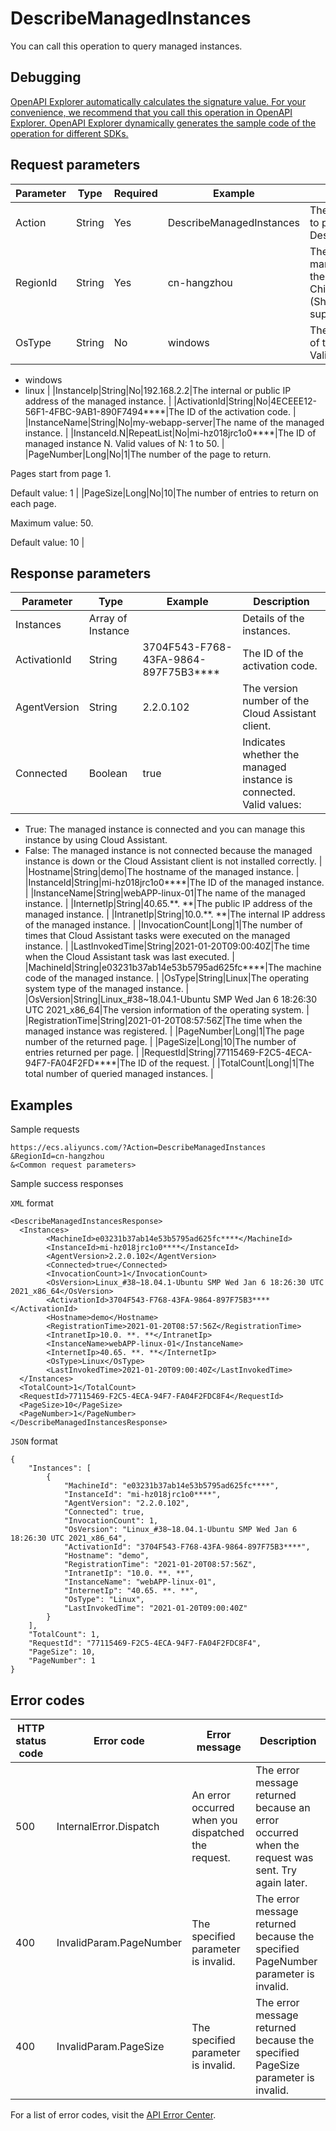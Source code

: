 # DescribeManagedInstances

You can call this operation to query managed instances.

## Debugging

[OpenAPI Explorer automatically calculates the signature value. For your convenience, we recommend that you call this operation in OpenAPI Explorer. OpenAPI Explorer dynamically generates the sample code of the operation for different SDKs.](https://api.aliyun.com/#product=Ecs&api=DescribeManagedInstances&type=RPC&version=2014-05-26)

## Request parameters

|Parameter|Type|Required|Example|Description|
|---------|----|--------|-------|-----------|
|Action|String|Yes|DescribeManagedInstances|The operation that you want to perform. Set the value to DescribeManagedInstances. |
|RegionId|String|Yes|cn-hangzhou|The region ID of the managed instances. Only the China \(Hangzhou\), China \(Beijing\), and China \(Shanghai\) regions are supported. |
|OsType|String|No|windows|The operating system type of the managed instance. Valid Values:

-   windows
-   linux |
|InstanceIp|String|No|192.168.2.2|The internal or public IP address of the managed instance. |
|ActivationId|String|No|4ECEEE12-56F1-4FBC-9AB1-890F7494\*\*\*\*|The ID of the activation code. |
|InstanceName|String|No|my-webapp-server|The name of the managed instance. |
|InstanceId.N|RepeatList|No|mi-hz018jrc1o0\*\*\*\*|The ID of managed instance N. Valid values of N: 1 to 50. |
|PageNumber|Long|No|1|The number of the page to return.

Pages start from page 1.

Default value: 1 |
|PageSize|Long|No|10|The number of entries to return on each page.

Maximum value: 50.

Default value: 10 |

## Response parameters

|Parameter|Type|Example|Description|
|---------|----|-------|-----------|
|Instances|Array of Instance| |Details of the instances. |
|ActivationId|String|3704F543-F768-43FA-9864-897F75B3\*\*\*\*|The ID of the activation code. |
|AgentVersion|String|2.2.0.102|The version number of the Cloud Assistant client. |
|Connected|Boolean|true|Indicates whether the managed instance is connected. Valid values:

-   True: The managed instance is connected and you can manage this instance by using Cloud Assistant.
-   False: The managed instance is not connected because the managed instance is down or the Cloud Assistant client is not installed correctly. |
|Hostname|String|demo|The hostname of the managed instance. |
|InstanceId|String|mi-hz018jrc1o0\*\*\*\*|The ID of the managed instance. |
|InstanceName|String|webAPP-linux-01|The name of the managed instance. |
|InternetIp|String|40.65.\*\*. \*\*|The public IP address of the managed instance. |
|IntranetIp|String|10.0.\*\*. \*\*|The internal IP address of the managed instance. |
|InvocationCount|Long|1|The number of times that Cloud Assistant tasks were executed on the managed instance. |
|LastInvokedTime|String|2021-01-20T09:00:40Z|The time when the Cloud Assistant task was last executed. |
|MachineId|String|e03231b37ab14e53b5795ad625fc\*\*\*\*|The machine code of the managed instance. |
|OsType|String|Linux|The operating system type of the managed instance. |
|OsVersion|String|Linux\_\#38~18.04.1-Ubuntu SMP Wed Jan 6 18:26:30 UTC 2021\_x86\_64|The version information of the operating system. |
|RegistrationTime|String|2021-01-20T08:57:56Z|The time when the managed instance was registered. |
|PageNumber|Long|1|The page number of the returned page. |
|PageSize|Long|10|The number of entries returned per page. |
|RequestId|String|77115469-F2C5-4ECA-94F7-FA04F2FD\*\*\*\*|The ID of the request. |
|TotalCount|Long|1|The total number of queried managed instances. |

## Examples

Sample requests

```
https://ecs.aliyuncs.com/?Action=DescribeManagedInstances
&RegionId=cn-hangzhou
&<Common request parameters>
```

Sample success responses

`XML` format

```
<DescribeManagedInstancesResponse>
  <Instances>
        <MachineId>e03231b37ab14e53b5795ad625fc****</MachineId>
        <InstanceId>mi-hz018jrc1o0****</InstanceId>
        <AgentVersion>2.2.0.102</AgentVersion>
        <Connected>true</Connected>
        <InvocationCount>1</InvocationCount>
        <OsVersion>Linux_#38~18.04.1-Ubuntu SMP Wed Jan 6 18:26:30 UTC 2021_x86_64</OsVersion>
        <ActivationId>3704F543-F768-43FA-9864-897F75B3****</ActivationId>
        <Hostname>demo</Hostname>
        <RegistrationTime>2021-01-20T08:57:56Z</RegistrationTime>
        <IntranetIp>10.0. **. **</IntranetIp>
        <InstanceName>webAPP-linux-01</InstanceName>
        <InternetIp>40.65. **. **</InternetIp>
        <OsType>Linux</OsType>
        <LastInvokedTime>2021-01-20T09:00:40Z</LastInvokedTime>
  </Instances>
  <TotalCount>1</TotalCount>
  <RequestId>77115469-F2C5-4ECA-94F7-FA04F2FDC8F4</RequestId>
  <PageSize>10</PageSize>
  <PageNumber>1</PageNumber>
</DescribeManagedInstancesResponse>
```

`JSON` format

```
{
    "Instances": [
        {
            "MachineId": "e03231b37ab14e53b5795ad625fc****",
            "InstanceId": "mi-hz018jrc1o0****",
            "AgentVersion": "2.2.0.102",
            "Connected": true,
            "InvocationCount": 1,
            "OsVersion": "Linux_#38~18.04.1-Ubuntu SMP Wed Jan 6 18:26:30 UTC 2021_x86_64",
            "ActivationId": "3704F543-F768-43FA-9864-897F75B3****",
            "Hostname": "demo",
            "RegistrationTime": "2021-01-20T08:57:56Z",
            "IntranetIp": "10.0. **. **",
            "InstanceName": "webAPP-linux-01",
            "InternetIp": "40.65. **. **",
            "OsType": "Linux",
            "LastInvokedTime": "2021-01-20T09:00:40Z"
        }
    ],
    "TotalCount": 1,
    "RequestId": "77115469-F2C5-4ECA-94F7-FA04F2FDC8F4",
    "PageSize": 10,
    "PageNumber": 1
}
```

## Error codes

|HTTP status code|Error code|Error message|Description|
|----------------|----------|-------------|-----------|
|500|InternalError.Dispatch|An error occurred when you dispatched the request.|The error message returned because an error occurred when the request was sent. Try again later.|
|400|InvalidParam.PageNumber|The specified parameter is invalid.|The error message returned because the specified PageNumber parameter is invalid.|
|400|InvalidParam.PageSize|The specified parameter is invalid.|The error message returned because the specified PageSize parameter is invalid.|

For a list of error codes, visit the [API Error Center](https://error-center.alibabacloud.com/status/product/Ecs).

